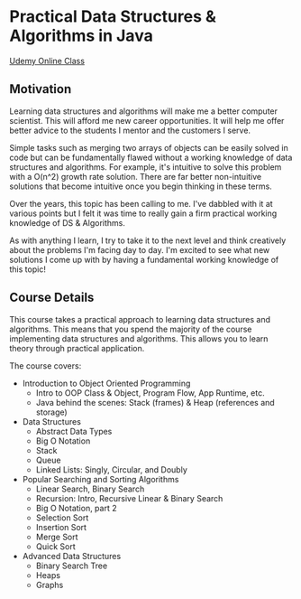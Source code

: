 # Practical Data Structures & Algorithms in Java
[Udemy Online Class](https://www.udemy.com/practical-data-structures-algorithms-in-java)

## Motivation

Learning data structures and algorithms will make me a better computer scientist. This will
afford me new career opportunities. It will help me offer better advice to the students I 
mentor and the customers I serve.

Simple tasks such as merging two arrays of objects can be easily solved in code but can
be fundamentally flawed without a working knowledge of data structures and algorithms.
For example, it's intuitive to solve this problem with a O(n^2) growth rate solution. There 
are far better non-intuitive solutions that become intuitive once you begin thinking in 
these terms.

Over the years, this topic has been calling to me. I've dabbled with it at various points
but I felt it was time to really gain a firm practical working knowledge of DS & Algorithms.

As with anything I learn, I try to take it to the next level and think creatively about the 
problems I'm facing day to day. I'm excited to see what new solutions I come up with by having
a fundamental working knowledge of this topic!

## Course Details

This course takes a practical approach to learning data structures and algorithms. This means
that you spend the majority of the course implementing data structures and algorithms. This
allows you to learn theory through practical application.

The course covers:

- Introduction to Object Oriented Programming
  - Intro to OOP Class & Object, Program Flow, App Runtime, etc.
  - Java behind the scenes: Stack (frames) & Heap (references and storage)
- Data Structures
	- Abstract Data Types
	- Big O Notation
	- Stack
	- Queue
	- Linked Lists: Singly, Circular, and Doubly
- Popular Searching and Sorting Algorithms
	- Linear Search, Binary Search
	- Recursion: Intro, Recursive Linear & Binary Search
	- Big O Notation, part 2
	- Selection Sort
	- Insertion Sort
	- Merge Sort
	- Quick Sort
- Advanced Data Structures
	- Binary Search Tree
	- Heaps
	- Graphs